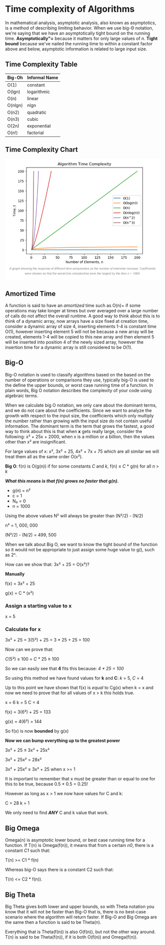 # Time complexity of Algorithms

In mathematical analysis, asymptotic analysis, also known as asymptotics, is a method of describing limiting behavior. When we use big-Θ notation, we're saying that we have an asymptotically tight bound on the running time. **Asymptotically"=** because it matters for only large values of *n*. **Tight bound** because we've nailed the running time to within a constant factor above and below, asymptotic information is related to large input size.


## Time Complexity Table
| Big-Oh | Informal Name |    
|--------|---------------|
| O(1)	| constant |
| O(lgn)	| logarithmic |
| O(n)	| linear |
| O(nlgn) | nlgn |
| O(n2) | quadratic |
| O(n3) | cubic |
| O(2n) | exponential |
| O(n!) | factorial |

## Time Complexity Chart

<p align="center">
  <img src="images/algorithm_complexity.PNG">
</p>

## Amortized Time

A function is said to have an *amortized* time such as O(n)+ if some operations may take longer at times but over averaged over a large number of calls do not affect the overall runtime. A good way to think about this is to think of a dynamic array, now arrays have a size fixed at creation time, consider a dynamic array of size 4, inserting elements 1-4 is constant time O(1), however inserting element 5 will not be because a new array will be created, elements 1-4 will be copied to this new array and then element 5 will be inserted into position 4 of the newly sized array, however the insertion time for a dynamic array is still considered to be O(1).

## Big-O

Big-O notation is used to classify algorithms based on the based on the number of operations or comparisons they use, typically big-O is used to the define the upper bounds, 
or worst case running time of a function. In plain words, Big O notation describes the complexity of your code using algebraic terms.

When we calculate big O notation, we only care about the dominant terms, and we do not care about the coefficients. Since we want to analyze the growth with respect to the input 
size, the coefficients which only multiply the number rather than growing with the input size do not contain useful information. The dominant term is the term that grows the fastest, a good way to think about this is that when **x** gets really large, consider the following: x² + 25x + 2000, when x is a million or a billion, then the values other than x² are insignificant.

For large values of x: x², 3x² + 25, 4x² + 7x + 75 which are all similar we will treat them all as the same order O(x²).

**Big O**: f(n) is O(g(n)) if for some constants *C* and *k*, f(n) ≤ *C* * g(n) for all *n* > *k*

***What this means is that f(n) grows no faster that g(n).***

* g(n) = n²
* c = 1
* N₀ = 0
* n = 1000

Using the above values N² will always be greater than (N²/2) - (N/2)

n² = 1, 000, 000

(N²/2) - (N/2) = 499, 500

When we talk about Big O, we want to know the tight bound of the function so it would not be appropriate to just assign some huge value to g(), such as 2ⁿ.

How can we show that: 3x² + 25 = O(x²)?

**Manually**

f(x) = 3x² + 25

g(x) = C * (x²)

### Assign a starting value to x

x = 5

### Calculate for x

3x² + 25 = 3(5²) + 25 = 3 * 25 + 25 = 100

Now can we prove that: 

*C*(5²) ≥ 100 = *C* * 25 ≥ 100

So we can easily see that **4** fits this because: *4 * 25 = 100*

So using this method we have found values for **k** and **C**: *k* = 5, *C* = 4

Up to this point we have shown that f(x) is *equal* to Cg(x) when k = x and now we need to prove that for all values of x > k this holds true.

x = 6
k = 5
C = 4

f(x) = 3(6²) + 25 = 133

g(x) = 4(6²) = 144

So f(x) is now **bounded** by g(x)

**Now we can bump everything up to the greatest power**

3x² + 25 ≤ 3x² + 25x²

3x² + 25x² = 28x²

3x² + 25x² ≥ 3x² + 25 when x >= 1

It is important to remember that x must be greater than or equal to one for this to be true, because 0.5 * 0.5 = 0.25!

However as long as x > 1 we now have values for C and k:

C = 28
k = 1

We only need to find ***ANY*** C and k value that work.

## Big Omega

Omega(n) is asymptotic lower bound, or best case running time for a function. If T(n) is Omega(f(n)), it means that from a certain *n0*, there is a constant *C1* such that:

T(n) >= C1 * f(n) 

Whereas big-O says there is a constant C2 such that:

T(n) <= C2 * f(n)).

## Big Theta

Big Theta gives both lower and upper bounds, so with Theta notation you know that it will not be faster than Big-O that is, there is no best-case scenario where the algorithm will return faster. If Big-O and Big Omega are the same then a function is said to be Theta(n).

Everything that is Theta(f(n)) is also O(f(n)), but not the other way around. T(n) is said to be Theta(f(n)), if it is both O(f(n)) and Omega(f(n)).
